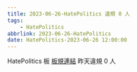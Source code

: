 ```yaml
---
title: 2023-06-26-HatePolitics 違規 0 人
tags:
    - HatePolitics
abbrlink: 2023-06-26-HatePolitics
date: HatePolitics-2023-06-26 12:00:00
---
```

HatePolitics 板 [板規連結](https://www.ptt.cc/bbs/HatePolitics/M.1617115262.A.D60.html)
昨天違規 0 人

